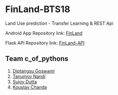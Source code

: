 # FinLand-BTS18
Land Use prediction - Transfer Learning &amp; REST Api

Android App Repository link: [FinLand](https://github.com/morninigstar/FinLand)

Flask API Repository link: [FinLand-API](https://github.com/diptangsu/FinLand-API)

## Team c_of_pythons
1. [Diptangsu Goswami](https://github.com/diptangsu)
2. [Tanumoy Nandi](https://github.com/tmoynandy)
3. [Sujoy Dutta](https://github.com/Sujoydatta26)
4. [Koustav Chanda](https://github.com/KoustavCode)
